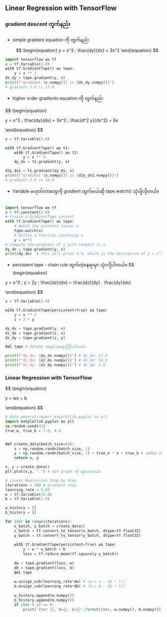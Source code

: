 Linear Regression with TensorFlow
---

###  gradient descent တွက်နည်း

- simple gradient equation ကို တွက်နည်း
$$
\begin{equation}
y = x^3 ; \frac{dy}{dx} = 3x^2
\end{equation}
$$

```python
import tensorflow as tf
x = tf.Variable(3.0)
with tf.GradientTape() as tape:
	y = x ** 3
dx_dy = tape.gradient(y, x)
print(f"gradient {x.numpy()} is {dx_dy.numpy()}")
# gradient 3.0 is 27.0
```


- higher order gradients equation ကို တွက်နည်း

$$
\begin{equation}

y = x^3 ; \frac{dy}{dx} = 3x^2 ; \frac{d^2 y}{dx^2} = 6x

\end{equation}
$$
```python
x = tf.Variable(3.0)

with tf.GradientTape() as t1:
	with tf.GradientTape() as t2:
		y = x ** 3
	dy_dx = t2.gradient(y, x)

d2y_dx2 = t1.gradient(dy_dx, x)
print(f"gradient {x.numpy()} is {d2y_dx2.numpy()}")
# gradient 3.0 is 18.0
```

- Variable မဟုတ်တာတွေကို gradient တွက်မယ်ဆို tape.watch() သုံးဖို့လိုတယ်။
```python
  
import tensorflow as tf
x = tf.constant(2.0)
# Create a GradientTape context
with tf.GradientTape() as tape:
    # Watch the constant tensor x
    tape.watch(x)
    # Define a function involving x
    y = x**2
# Compute the gradient of y with respect to x
dy_dx = tape.gradient(y, x)
print(dy_dx)  # This will print 4.0, which is the derivative of y = x^2 with respect to x.
```

- persistent tape - chain rule တွက်တဲ့နေရာမှာ သုံးလို့ပါတယ်။
$$
\begin{equation}

y = x^3 ; z = 2y ; \frac{dz}{dx} = \frac{dz}{dy} . \frac{dy}{dx}

\end{equation}
$$
```python
x = tf.Variable(3.0)

with tf.GradientTape(persistent=True) as tape:
	y = x ** 3
	z = 2 * y

dy_dx = tape.gradient(y, x)
dz_dx = tape.gradient(z, x)
dz_dy = tape.gradient(z, y)

del tape # delete အရမ်းအရေးကြီးပါတယ်။

print(f"dy_dx: {dy_dx.numpy()}") # dy_dx: 27.0
print(f"dz_dx: {dz_dx.numpy()}") # dz_dx: 54.0
print(f"dz_dy: {dz_dy.numpy()}") # dz_dy: 2.0
```

### Linear Regression with TensorFlow
$$
\begin{equation}

y = wx + b

\end{equation}
$$
```python
# data generatiimport matplotlib.pyplot as plt
import matplotlib.pyplot as plt
np.random.seed(42)
true_w, true_b = 7.0, 4.0


def create_data(batch_size=64):
	x = np.random.randn(batch_size, 1)
	y = np.random.randn(batch_size, 1) + true_w * x + true_b # added noise for challenging, random noise
	return x, y

x, y = create_data()
plt.plot(x,y, ".") # dot graph ကို ဆွဲပေးတယ်။

# Linear Regression Step by Step
iterations = 100 # gradient step
learning_rate = 0.03
w = tf.Variable(10.0)
b = tf.Variable(1.0)

w_history = []
b_history = []

for iter in range(iterations):
    x_batch, y_batch = create_data()
    x_batch = tf.convert_to_tensor(x_batch, dtype=tf.float32)
    y_batch = tf.convert_to_tensor(y_batch, dtype=tf.float32)
    
    with tf.GradientTape(persistent=True) as tape:
        y = w * x_batch + b
        loss = tf.reduce_mean(tf.square(y-y_batch))
        
    dw = tape.gradient(loss, w)
    db = tape.gradient(loss, b)
    del tape
    
    w.assign_sub(learning_rate*dw) # (w:= w - db * lr)
    b.assign_sub(learning_rate*db) # (b:= b - db * lr)
    
    w_history.append(w.numpy())
    b_history.append(b.numpy()) 
    if iter % 10 == 0:
        print('Iter {}, W={}, b={}'.format(iter, w.numpy(), b.numpy()))
```
